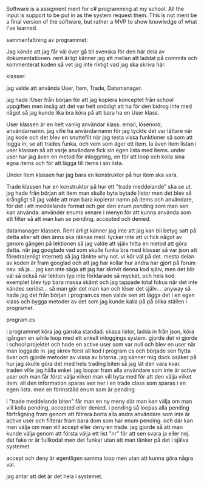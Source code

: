 Software is a assigment ment for c# programming at my school. 
All the input is support to be put in as the system request them.
This is not ment be a final version of the software, but rather a MVP to show knowledge of what I've learned.



sammanfattning av programmet: 

Jag kände att jag får väl över gå till svenska för den här dela av dokumentationen.
rent ärligt känner jag att mellan att laddat på commits och kommenterat koden så vet jag inte riktigt vad jag ska skriva här.

klasser:

jag valde att använda User, Item, Trade, Datamanager.

jag hade IUser från början för att jag kopiera konceptet från school uppgiften men insåg att det var helt onödigt att ha för den bidrog inte med något så jag kunde lika bra köra på att bara ha en User klass.

User klassen är en helt vanlig användar klass. email, lösenord, användarnamn.
jag ville ha användarnamn för jag tyckte det var lättare när jag kode och det blev en snuttefilt när jag testa vissa funktioner så som att logga in, se att trades funka, och vem som äger ett item.
la även item listan i user klassen så att varje användare fick sin egen lista med items.
under user har jag även en metod för inloggning, en för att loop och kolla sina egna items och för att lägga till items i sin lista.

Under Item klassen har jag bara en konstruktor på hur item ska vara.

Trade klassen har en konstruktor på hur ett "trade meddelande" ska se ut. jag hade från början att item man skulle byta bytade listor men det blev så krångligt så jag valde att man bara kopierar namn på items och användare, för det i ett meddelande format och ger den enum pending som man sen kan använda. använder enums senare i menyn för att kunna använda som ett filter så att man kan se pending, accepted och denied. 

datamanager klassen. Rent ärligt känner jag inte att jag kan bli betyg satt på detta eller att den änns ska räknas med. tycker inte att vi fick något av genom gången på lektionen så jag valde att själv hitta en metod att göra detta. när jag googlade vad som skulle funka bra med klasser så var json att föredra(enligt internet) så jag tänkte why not. vi kör väl på det. mesta delan av koden är fram googlad och att jag har kollar hur andra har gjort på forum osv. så ja... jag kan inte säga att jag har skrivit denna kod själv, men det blir väl så också när lektion typ inte förklarade så mycket, och hela kod exemplet blev typ bara massa skämt och jag tappade total fokus när det inte kändes seriöst... så man gör det man kan och löser det själv.... anyway så hade jag det från början i program.cs men valde sen att lägga det i en egen klass och bygga metoder av det som jag kunde kalla på på olika ställen i programet. 

program.cs

i programmet köra jag ganska standad. skapa listor, ladda in från json, köra igången en while loop med ett enkelt inloggings system.
gjorde det vi gjorde i school projektet och hade en active user som var null och blev en user när man loggade in.
jag skrev först all kod i program cs och började sen flytta över och gjorde metoder av vissa av bitarna. 
jag känner mig dock osäker på hur jag skulle göra det med hela trading biten så jag lät den vara kvar.
traden ville jag hålla enkel. jag loopar fram alla användare som inte är active user och man får först välja vilken man vill byta med för att den välja vilket item. all den information sparas sen ner i en trade class som sparas i en egen lista. men en förinställd enum som är pending 

i "trade meddelande biten" får man en ny meny där man kan välja om man vill kolla pending, accepted eller denied.
i pending så loopas alla pending förfrågning fram genom att filtrera borta alla andra användare som inte är active user och filterar fram bara dom som har enum pending. och där kan man välja om man vill accept eller deny en trade. jag gjorde så att man kunde välja genom att första välja ett list "nr" för att sen svara ja eller nej. det fake nr är fullkodat men det funkar utan att man tänker på det i själva systemet. 

accept och deny är egentligen samma loop men utan att kunna göra några val. 

jag antar att det är det hela i systemet. 